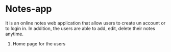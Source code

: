 # Notes-app


It is an online notes web application that allow users to create un account or to login in. In addition, the users are able to add, edit, delete their notes anytime.


1. Home page for the users 
